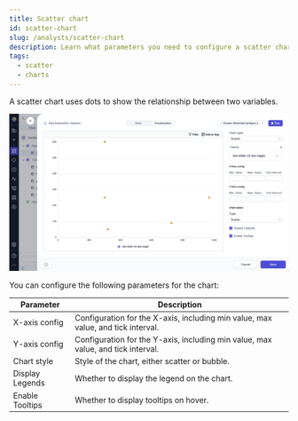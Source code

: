 ```yaml
---
title: Scatter chart
id: scatter-chart
slug: /analysts/scatter-chart
description: Learn what parameters you need to configure a scatter chart
tags:
  - scatter
  - charts
---
```


A scatter chart uses dots to show the relationship between two variables.

![ScatterChart](./img/scatter-chart.png)

You can configure the following parameters for the chart:

| Parameter       | Description                                                                      |
| --------------- | -------------------------------------------------------------------------------- |
| X-axis config   | Configuration for the X-axis, including min value, max value, and tick interval. |
| Y-axis config   | Configuration for the Y-axis, including min value, max value, and tick interval. |
| Chart style     | Style of the chart, either scatter or bubble.                                    |
| Display Legends | Whether to display the legend on the chart.                                      |
| Enable Tooltips | Whether to display tooltips on hover.                                            |
